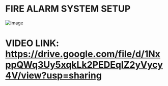 # FIRE ALARM SYSTEM SETUP
![image](https://user-images.githubusercontent.com/58547392/162053442-6ade2656-c305-4e15-a093-86ec1596679b.png)

# VIDEO LINK: https://drive.google.com/file/d/1NxppQWq3Uy5xqkLk2PEDEqIZ2yVycy4V/view?usp=sharing
